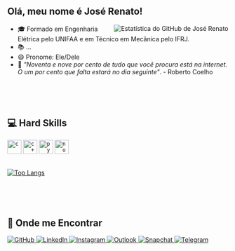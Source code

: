 ## Olá, meu nome é José Renato!

<img align='right' src="https://github-readme-stats.vercel.app/api?username=JoseRenatoS&show_icons=true&theme=neon" alt="Estatística do GitHub de José Renato">

- 🎓 Formado em Engenharia Elétrica pelo UNIFAA e em Técnico em Mecânica pelo IFRJ.
- 📚 ...
- 😄 Pronome: Ele/Dele
- 🔖 _"Noventa e nove por cento de tudo que você procura está na internet. O um por cento que falta estará no dia seguinte"_. - Roberto Coelho

<br><br><br>


## 💻 Hard Skills
<div align="left">
  <code><img height="32" src="https://img.icons8.com/?size=100&id=40670&format=png&color=000000" alt="c"/></code>
  <code><img height="32" src="https://img.icons8.com/?size=100&id=40669&format=png&color=000000" alt="c++"/></code>
  <code><img height="32" src="https://img.icons8.com/?size=100&id=13441&format=png&color=000000" alt="python"/></code>
  <code><img height="32" src="https://img.icons8.com/?size=100&id=F6H2fsqXKBwH&format=png&color=000000" alt="notion"/></code>
</div>
<br>



[![Top Langs](https://github-readme-stats.vercel.app/api/top-langs/?username=JoseRenatoS&layout=compact)](https://github.com/JoseRenatoS/github-readme-stats)

<br><br><br>





<!-- ISSO É COMENTÁRIO
## 📚 Experiência Acadêmica

[<img align="left" height="94px" width="94px" alt="Warpnet" src="https://external-content.duckduckgo.com/iu/?u=https%3A%2F%2Fis5-ssl.mzstatic.com%2Fimage%2Fthumb%2FPurple112%2Fv4%2Fe0%2Fca%2Fb7%2Fe0cab773-54b9-1814-4ce0-350edb9a8d5f%2FAppIcon-0-0-1x_U007emarketing-0-0-0-10-0-0-sRGB-0-0-0-GLES2_U002c0-512MB-85-220-0-0.png%2F512x512bb.jpg&f=1&nofb=1&ipt=4842817294fba9228093c1153caff26b0910f4ff776e87954bdf017bbde84aae&ipo=images"/>]()
**Graduando em Engenharia Elétrica** \
[**UNIFAA**]([.br/](https://www.unifaa.edu.br/)) \
Duração: Fevereiro/2020 a Dezembro/2024 \
<br/>


[<img align="left" height="94px" width="94px" alt="Warpnet" src="https://external-content.duckduckgo.com/iu/?u=https%3A%2F%2Fd1fdloi71mui9q.cloudfront.net%2FO0sJP66ZQJK31Dbj9ufp_zBt857ZxiSrliP1P&f=1&nofb=1&ipt=12f3b5d69d52629be0512602d4f727c908e30cea4def9eadde9bd657b6272835&ipo=images"/>]()
**Técnico em Mecânica** \
[**IFRJ**](https://www.ifrj.edu.br/) \
Duração: Maio/2015 a Dezembro/2018 \
<br><br><br>

## 💼 Experiência Profissional

[<img align="left" height="94px" width="94px" alt="Warpnet" src="https://external-content.duckduckgo.com/iu/?u=https%3A%2F%2Fd1fdloi71mui9q.cloudfront.net%2FO0sJP66ZQJK31Dbj9ufp_zBt857ZxiSrliP1P&f=1&nofb=1&ipt=12f3b5d69d52629be0512602d4f727c908e30cea4def9eadde9bd657b6272835&ipo=images"/>]()
**Monitor de Desenho-Técnico** \
[**IFRJ**](https://www.ifrj.edu.br/) \
Linguagens & Tecnologias: `Python`, `Django`, `C++`, `JavaScript`, \
Projetos em destaque: [Rocket](), [Marte]()
<br><br><br>
-->

## 📍 Onde me Encontrar
<div>
  <p align="left">
    <a href="https://github.com/JoseRenatoS" title="GitHub">
      <img src="https://img.shields.io/badge/GitHub-111114?style=for-the-badge&logo=github&logoColor=white" alt="GitHub"/>
    </a>
    <a href="https://www.linkedin.com/in/joserenatosdasilva/" title="LinkedIn">
      <img src="https://img.shields.io/badge/LinkedIn-0a6bca?style=for-the-badge&logo=linkedin&logoColor=white" alt="LinkedIn"/>
    </a>
    <a href="https://www.instagram.com/joserenat_/" title="Instagram">
      <img src="https://img.shields.io/badge/Instagram-8e15fc?style=for-the-badge&logo=instagram&logoColor=white" alt="Instagram"/>
    </a>
    <a href="mailto:joserenat.s@outlook.com" title="Outlook">
      <img src="https://img.shields.io/badge/Microsoft_Outlook-0365b7?style=for-the-badge&logo=microsoft-outlook&logoColor=white" alt="Outlook"/>
    </a>
    <a href="https://www.snapchat.com/add/joserenato23882?share_id=vBSsOb0wFA4&locale=pt-BR" title="Snapchat">
      <img src="https://img.shields.io/badge/Snapchat-f8f501?style=for-the-badge&logo=snapchat&logoColor=white" alt="Snapchat"/>
    </a>
    <a href="https://t.me/joserenat_s" title="Telegram">
      <img src="https://img.shields.io/badge/Telegram-2ca2dd?style=for-the-badge&logo=telegram&logoColor=white" alt="Telegram"/>
    </a>
  </p>
</div>

<!---
JoseRenatoS/JoseRenatoS is a ✨ special ✨ repository because its `README.md` (this file) appears on your GitHub profile.
You can click the Preview link to take a look at your changes.
--->
